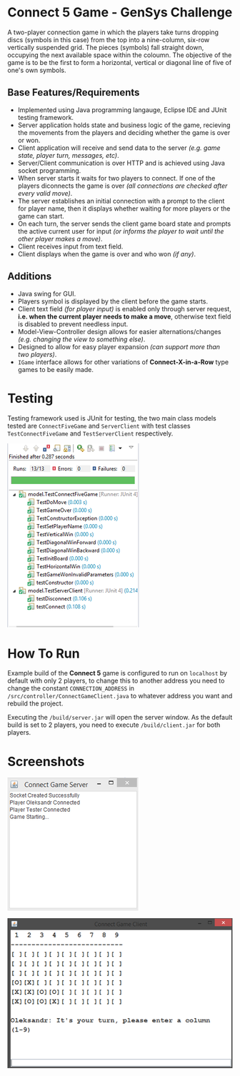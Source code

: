 # Connect 5 Game - GenSys Challenge

A two-player connection game in which the players take turns dropping discs (symbols in this case) from the top into a nine-column, six-row vertically suspended grid. The pieces (symbols) fall straight down, occupying the next available space within the coloumn. The objective of the game is to be the first to form a horizontal, vertical or diagonal line of five of one's own symbols.

## Base Features/Requirements
- Implemented using Java programming langauge, Eclipse IDE and JUnit testing framework.
- Server application holds state and business logic of the game, recieving the movements from the players and deciding whether the game is over or won.
- Client application will receive and send data to the server _(e.g. game state, player turn, messages, etc)_.
- Server/Client communication is over HTTP and is achieved using Java socket programming.
- When server starts it waits for two players to connect. If one of the players diconnects the game is over _(all connections are checked after every valid move)_.
- The server establishes an initial connection with a prompt to the client for player name, then it displays whether waiting for more players or the game can start.
- On each turn, the server sends the client game board state and prompts the active current user for input _(or informs the player to wait until the other player makes a move)_.
- Client receives input from text field.
- Client displays when the game is over and who won _(if any)_.

## Additions
- Java swing for GUI.
- Players symbol is displayed by the client before the game starts.
- Client text field _(for player input)_ is enabled only through server request, **i.e. when the current player needs to make a move**, otherwise text field is disabled to prevent needless input.
- Model-View-Controller design allows for easier alternations/changes _(e.g. changing the view to something else)_.
- Designed to allow for easy player expansion _(can support more than two players)_.
- `IGame` interface allows for other variations of **Connect-X-in-a-Row** type games to be easily made.

# Testing
Testing framework used is JUnit for testing, the two main class models tested are `ConnectFiveGame` and `ServerClient` with test classes `TestConnectFiveGame` and `TestServerClient` respectively.


![13 JUnit tests pass](./images/tests.png "JUnit Tests Results")


# How To Run
Example build of the **Connect 5** game is configured to run on `localhost` by default with only 2 players, to change this to another address you need to change the constant `CONNECTION_ADDRESS` in `/src/controller/ConnectGameClient.java` to whatever address you want and rebuild the project.


Executing the `/build/server.jar` will open the server window. As the default build is set to 2 players, you need to execute `/build/client.jar` for both players.

# Screenshots

![Game Server](./images/server.png "Game Server")


![Game Client for one of the players](./images/client.png "Game Client")